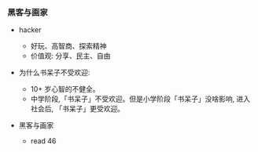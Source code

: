 ### 黑客与画家

* hacker
  * 好玩、高智商、探索精神
  * 价值观: 分享、民主、自由

* 为什么书呆子不受欢迎:
  * 10+ 岁心智的不健全。
  * 中学阶段,「书呆子」不受欢迎。但是小学阶段「书呆子」没啥影响, 进入社会后, 「书呆子」更受欢迎。
* 黑客与画家
  * read 46